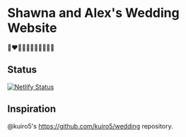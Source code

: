 # Shawna and Alex's Wedding Website

👩‍❤️‍💋‍👨🍾🎉🥃💃🏽🕺🏿

## Status

[![Netlify Status](https://api.netlify.com/api/v1/badges/8802474c-2c15-4fad-aa10-3e1c0ef08abf/deploy-status)](https://app.netlify.com/sites/adoring-hodgkin-1626d5/deploys)

## Inspiration

@kuiro5's https://github.com/kuiro5/wedding repository.
